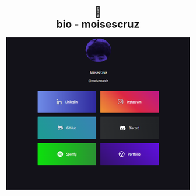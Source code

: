 <h1 align="center">
🔗<br>bio - moisescruz
</h1>

![Resultado final do projeto](assets/imagens/resultado.png)
